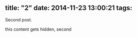title: "2"
date: 2014-11-23 13:00:21
tags:
---

Second post.

<!-- more -->

this content gets hidden, second
